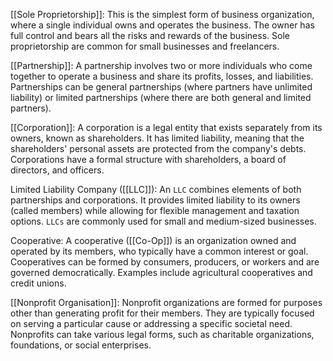 [[Sole Proprietorship]]: This is the simplest form of business organization, where a single individual owns and operates the business. The owner has full control and bears all the risks and rewards of the business. Sole proprietorship are common for small businesses and freelancers.

[[Partnership]]: A partnership involves two or more individuals who come together to operate a business and share its profits, losses, and liabilities. Partnerships can be general partnerships (where partners have unlimited liability) or limited partnerships (where there are both general and limited partners).

[[Corporation]]: A corporation is a legal entity that exists separately from its owners, known as shareholders. It has limited liability, meaning that the shareholders' personal assets are protected from the company's debts. Corporations have a formal structure with shareholders, a board of directors, and officers.

Limited Liability Company ([[LLC]]): An `LLC` combines elements of both partnerships and corporations. It provides limited liability to its owners (called members) while allowing for flexible management and taxation options. `LLCs` are commonly used for small and medium-sized businesses.

Cooperative: A cooperative ([[Co-Op]]) is an organization owned and operated by its members, who typically have a common interest or goal. Cooperatives can be formed by consumers, producers, or workers and are governed democratically. Examples include agricultural cooperatives and credit unions.

[[Nonprofit Organisation]]: Nonprofit organizations are formed for purposes other than generating profit for their members. They are typically focused on serving a particular cause or addressing a specific societal need. Nonprofits can take various legal forms, such as charitable organizations, foundations, or social enterprises.